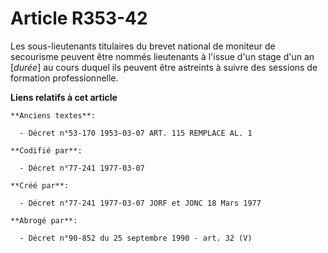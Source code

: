 # Article R353-42

Les sous-lieutenants titulaires du brevet national de moniteur de secourisme peuvent être nommés lieutenants à l'issue d'un
stage d'un an [*durée*] au cours duquel ils peuvent être astreints à suivre des sessions de formation professionnelle.

**Liens relatifs à cet article**

	**Anciens textes**:

	  - Décret n°53-170 1953-03-07 ART. 115 REMPLACE AL. 1

	**Codifié par**:

	  - Décret n°77-241 1977-03-07

	**Créé par**:

	  - Décret n°77-241 1977-03-07 JORF et JONC 18 Mars 1977

	**Abrogé par**:

	  - Décret n°90-852 du 25 septembre 1990 - art. 32 (V)
